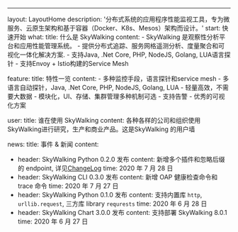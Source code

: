 ---
layout: LayoutHome
description: '分布式系统的应用程序性能监视工具，专为微服务、云原生架构和基于容器（Docker、K8s、Mesos）架构而设计。'
start: 快速开始
what:
  title: 什么是 SkyWalking
  content:
    - SkyWalking 是观察性分析平台和应用性能管理系统。
    - 提供分布式追踪、服务网格遥测分析、度量聚合和可视化一体化解决方案.
    - 支持Java, .Net Core, PHP, NodeJS, Golang, LUA语言探针
    - 支持Envoy + Istio构建的Service Mesh

feature:
  title: 特性一览
  content:
    - 多种监控手段，语言探针和service mesh
    - 多语言自动探针，Java, .Net Core, PHP, NodeJS, Golang, LUA
    - 轻量高效，不需要大数据
    - 模块化，UI、存储、集群管理多种机制可选
    - 支持告警
    - 优秀的可视化方案


user:
  title: 谁在使用 SkyWalking
  content: 各种各样的公司和组织使用SkyWalking进行研究，生产和商业产品。这是SkyWalking 的用户墙

news:
  title: 事件 & 新闻
  content:
  - header: SkyWalking Python 0.2.0 发布
    content: 新增多个插件和忽略后缀的 endpoint, 详见[ChangeLog](https://github.com/apache/skywalking-python/blob/v0.2.0/CHANGELOG.md) 
    time: 2020 年 7 月 28 日
  - header: SkyWalking CLI 0.3.0 发布
    content: 新增 OAP 健康检查命令和 trace 命令
    time: 2020 年 7 月 27 日
  - header: SkyWalking Python 0.1.0 发布
    content: 支持内置库 `http`, `urllib.request`, 三方库 library `requrests`
    time: 2020 年 6 月 28 日
  - header: SkyWalking Chart 3.0.0 发布
    content: 支持部署 SkyWalking 8.0.1
    time: 2020 年 6 月 27 日

